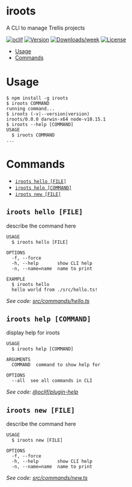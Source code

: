 iroots
======

A CLI to manage Trellis projects

[![oclif](https://img.shields.io/badge/cli-oclif-brightgreen.svg)](https://oclif.io)
[![Version](https://img.shields.io/npm/v/iroots.svg)](https://npmjs.org/package/iroots)
[![Downloads/week](https://img.shields.io/npm/dw/iroots.svg)](https://npmjs.org/package/iroots)
[![License](https://img.shields.io/npm/l/iroots.svg)](https://github.com/itinerisltd/iroots/blob/master/package.json)

<!-- toc -->
* [Usage](#usage)
* [Commands](#commands)
<!-- tocstop -->
# Usage
<!-- usage -->
```sh-session
$ npm install -g iroots
$ iroots COMMAND
running command...
$ iroots (-v|--version|version)
iroots/0.0.0 darwin-x64 node-v10.15.1
$ iroots --help [COMMAND]
USAGE
  $ iroots COMMAND
...
```
<!-- usagestop -->
# Commands
<!-- commands -->
* [`iroots hello [FILE]`](#iroots-hello-file)
* [`iroots help [COMMAND]`](#iroots-help-command)
* [`iroots new [FILE]`](#iroots-new-file)

## `iroots hello [FILE]`

describe the command here

```
USAGE
  $ iroots hello [FILE]

OPTIONS
  -f, --force
  -h, --help       show CLI help
  -n, --name=name  name to print

EXAMPLE
  $ iroots hello
  hello world from ./src/hello.ts!
```

_See code: [src/commands/hello.ts](https://github.com/itinerisltd/iroots/blob/v0.0.0/src/commands/hello.ts)_

## `iroots help [COMMAND]`

display help for iroots

```
USAGE
  $ iroots help [COMMAND]

ARGUMENTS
  COMMAND  command to show help for

OPTIONS
  --all  see all commands in CLI
```

_See code: [@oclif/plugin-help](https://github.com/oclif/plugin-help/blob/v2.1.6/src/commands/help.ts)_

## `iroots new [FILE]`

describe the command here

```
USAGE
  $ iroots new [FILE]

OPTIONS
  -f, --force
  -h, --help       show CLI help
  -n, --name=name  name to print
```

_See code: [src/commands/new.ts](https://github.com/itinerisltd/iroots/blob/v0.0.0/src/commands/new.ts)_
<!-- commandsstop -->
